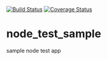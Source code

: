 [![Build Status](https://travis-ci.org/quocvu/node_test_sample.svg?branch=master)](https://travis-ci.org/quocvu/node_test_sample)
[![Coverage Status](https://coveralls.io/repos/github/quocvu/node_test_sample/badge.svg?branch=master)](https://coveralls.io/github/quocvu/node_test_sample?branch=master)

# node_test_sample
sample node test app
